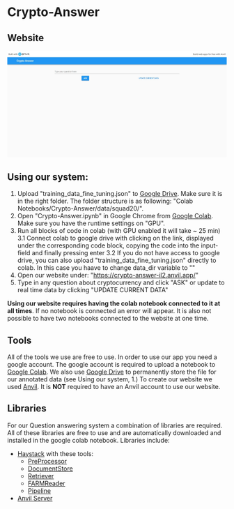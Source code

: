 # Crypto-Answer

## Website ##

<img src="docs/images/crypto_answer-website.jpeg">

## Using our system: ##

1. Upload "training_data_fine_tuning.json" to [Google Drive](http://drive.google.com/). Make sure it is in the right folder. The folder structure is as following: "Colab Notebooks/Crypto-Answer/data/squad20/".
2. Open "Crypto-Answer.ipynb" in Google Chrome from [Google Colab](https://colab.research.google.com/). Make sure you have the runtime settings on "GPU". 
3. Run all blocks of code in colab (with GPU enabled it will take ~ 25 min)
  3.1 Connect colab to google drive with clicking on the link, displayed under the corresponding code block, copying the code into the input-field and finally pressing enter
  3.2 If you do not have access to google drive, you can also upload "training_data_fine_tuning.json" directly to colab. In this case you haave to change data_dir variable to ""
4. Open our website under: "https://crypto-answer-il2.anvil.app/"
5. Type in any question about cryptocurrency and click "ASK" or update to real time data by clicking "UPDATE CURRENT DATA"

**Using our website requires having the colab notebook connected to it at all times**. If no notebook is connected an error will appear. It is also not possible to have two notebooks connected to the website at one time.


## Tools ##

All of the tools we use are free to use. 
In order to use our app you need a google account. 
The google account is required to upload a notebook to [Google Colab](https://colab.research.google.com/). We also use [Google Drive](http://drive.google.com/) to permanently store the file for our annotated data (see Using our system, 1.)
To create our website we used [Anvil](https://anvil.works/). It is **NOT** required to have an Anvil account to use our website.


## Libraries ##

For our Question answering system a combination of libraries are required. All of these libraries are free to use and are automatically downloaded and installed in the google colab notebook. Libraries include:
- [Haystack](https://github.com/deepset-ai/haystack/) with these tools:
  - [PreProcessor](https://haystack.deepset.ai/usage/preprocessing)
  - [DocumentStore](https://haystack.deepset.ai/usage/document-store)
  - [Retriever](https://haystack.deepset.ai/usage/retriever)
  - [FARMReader](https://haystack.deepset.ai/usage/reader)
  - [Pipeline](https://haystack.deepset.ai/usage/pipelines)
- [Anvil Server](https://anvil.works/docs/uplink/quickstart)
